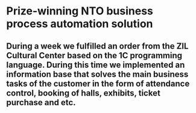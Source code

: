 <h1>Prize-winning NTO  business process automation solution</h1>
<h2>During a week we fulfilled an order from the ZIL Cultural Center based on the 1C programming language. During this time we implemented an information base that solves the main business tasks of the customer in the form of attendance control, booking of halls, exhibits, ticket purchase and etc.</h2>
